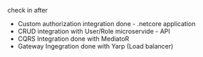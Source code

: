 check in after 
- Custom authorization integration done - .netcore application
- CRUD integration with User/Role microservide - API 
- CQRS Integration done with MediatoR
- Gateway Ingegration done with Yarp (Load balancer)
